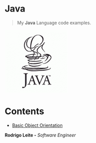 # Java

> My **Java** Language code examples.

![title](res/java-logo.gif)

# Contents

 - [Basic Object Orientation](modules/basic-oop)

**Rodrigo Leite -** *Software Engineer*
